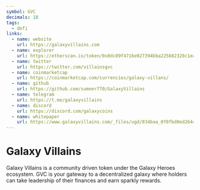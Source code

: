 ```yaml
---
symbol: GVC
decimals: 18
tags:
  - defi
links:
  - name: website
    url: https://galaxyvillains.com
  - name: explorer
    url: https://etherscan.io/token/0x8dc89f4716e027394bba225b82328c1ea2ea58bf
  - name: twitter
    url: https://twitter.com/villainsgvc
  - name: coinmarketcap
    url: https://coinmarketcap.com/currencies/galaxy-villans/
  - name: github
    url: https://github.com/sumner770/GalaxyVillains
  - name: telegram
    url: https://t.me/galaxyvillains
  - name: discord
    url: https://discord.com/galaxycoins
  - name: whitepaper
    url: https://www.galaxyvillains.com/_files/ugd/834baa_0f0fbd0ed2644f17b7d9add713eb73c9.pdf
---
```


# Galaxy Villains

Galaxy Villains is a community driven token under the Galaxy Heroes ecosystem. GVC is your gateway to a decentralized galaxy where holders can take leadership of their finances and earn sparkly rewards.

